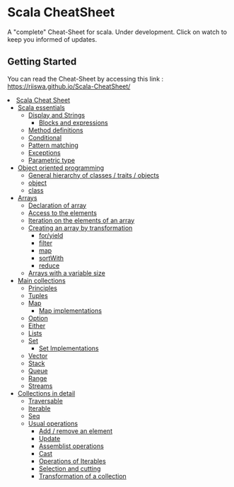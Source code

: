 # Scala CheatSheet

A "complete" Cheat-Sheet for scala. Under development. Click on watch to keep you informed of updates.

## Getting Started

You can read the Cheat-Sheet by accessing this link : https://riiswa.github.io/Scala-CheatSheet/

<li><span><a href="#Scala-Cheat-Sheet" data-toc-modified-id="Scala-Cheat-Sheet-1">Scala Cheat Sheet</a></span><ul class="toc-item"><li><span><a href="#Scala-essentials" data-toc-modified-id="Scala-essentials-1.1">Scala essentials</a></span><ul class="toc-item"><li><span><a href="#Display-and-Strings" data-toc-modified-id="Display-and-Strings-1.1.1">Display and Strings</a></span><ul class="toc-item"><li><span><a href="#Blocks-and-expressions" data-toc-modified-id="Blocks-and-expressions-1.1.1.1">Blocks and expressions</a></span></li></ul></li><li><span><a href="#Method-definitions" data-toc-modified-id="Method-definitions-1.1.2">Method definitions</a></span></li><li><span><a href="#Conditional" data-toc-modified-id="Conditional-1.1.3">Conditional</a></span></li><li><span><a href="#Pattern-matching" data-toc-modified-id="Pattern-matching-1.1.4">Pattern matching</a></span></li><li><span><a href="#Exceptions" data-toc-modified-id="Exceptions-1.1.5">Exceptions</a></span></li><li><span><a href="#Parametric-type" data-toc-modified-id="Parametric-type-1.1.6">Parametric type</a></span></li></ul></li><li><span><a href="#Object-oriented-programming" data-toc-modified-id="Object-oriented-programming-1.2">Object oriented programming</a></span><ul class="toc-item"><li><span><a href="#General-hierarchy-of-classes-/-traits-/-objects" data-toc-modified-id="General-hierarchy-of-classes-/-traits-/-objects-1.2.1">General hierarchy of classes / traits / objects</a></span></li><li><span><a href="#object" data-toc-modified-id="object-1.2.2">object</a></span></li><li><span><a href="#class" data-toc-modified-id="class-1.2.3">class</a></span></li></ul></li><li><span><a href="#Arrays" data-toc-modified-id="Arrays-1.3">Arrays</a></span><ul class="toc-item"><li><span><a href="#Declaration-of-array" data-toc-modified-id="Declaration-of-array-1.3.1">Declaration of array</a></span></li><li><span><a href="#Access-to-the-elements" data-toc-modified-id="Access-to-the-elements-1.3.2">Access to the elements</a></span></li><li><span><a href="#Iteration-on-the-elements-of-an-array" data-toc-modified-id="Iteration-on-the-elements-of-an-array-1.3.3">Iteration on the elements of an array</a></span></li><li><span><a href="#Creating-an-array-by-transformation" data-toc-modified-id="Creating-an-array-by-transformation-1.3.4">Creating an array by transformation</a></span><ul class="toc-item"><li><span><a href="#for/yield" data-toc-modified-id="for/yield-1.3.4.1">for/yield</a></span></li><li><span><a href="#filter" data-toc-modified-id="filter-1.3.4.2">filter</a></span></li><li><span><a href="#map" data-toc-modified-id="map-1.3.4.3">map</a></span></li><li><span><a href="#sortWith" data-toc-modified-id="sortWith-1.3.4.4">sortWith</a></span></li><li><span><a href="#reduce" data-toc-modified-id="reduce-1.3.4.5">reduce</a></span></li></ul></li><li><span><a href="#Arrays-with-a-variable-size" data-toc-modified-id="Arrays-with-a-variable-size-1.3.5">Arrays with a variable size</a></span></li></ul></li><li><span><a href="#Main-collections" data-toc-modified-id="Main-collections-1.4">Main collections</a></span><ul class="toc-item"><li><span><a href="#Principles" data-toc-modified-id="Principles-1.4.1">Principles</a></span></li><li><span><a href="#Tuples" data-toc-modified-id="Tuples-1.4.2">Tuples</a></span></li><li><span><a href="#Map" data-toc-modified-id="Map-1.4.3">Map</a></span><ul class="toc-item"><li><span><a href="#Map-implementations" data-toc-modified-id="Map-implementations-1.4.3.1">Map implementations</a></span></li></ul></li><li><span><a href="#Option" data-toc-modified-id="Option-1.4.4">Option</a></span></li><li><span><a href="#Either" data-toc-modified-id="Either-1.4.5">Either</a></span></li><li><span><a href="#Lists" data-toc-modified-id="Lists-1.4.6">Lists</a></span></li><li><span><a href="#Set" data-toc-modified-id="Set-1.4.7">Set</a></span><ul class="toc-item"><li><span><a href="#Set-Implementations" data-toc-modified-id="Set-Implementations-1.4.7.1">Set Implementations</a></span></li></ul></li><li><span><a href="#Vector" data-toc-modified-id="Vector-1.4.8">Vector</a></span></li><li><span><a href="#Stack" data-toc-modified-id="Stack-1.4.9">Stack</a></span></li><li><span><a href="#Queue" data-toc-modified-id="Queue-1.4.10">Queue</a></span></li><li><span><a href="#Range" data-toc-modified-id="Range-1.4.11">Range</a></span></li><li><span><a href="#Streams" data-toc-modified-id="Streams-1.4.12">Streams</a></span></li></ul></li><li><span><a href="#Collections-in-detail" data-toc-modified-id="Collections-in-detail-1.5">Collections in detail</a></span><ul class="toc-item"><li><span><a href="#Traversable" data-toc-modified-id="Traversable-1.5.1">Traversable</a></span></li><li><span><a href="#Iterable" data-toc-modified-id="Iterable-1.5.2">Iterable</a></span></li><li><span><a href="#Seq" data-toc-modified-id="Seq-1.5.3">Seq</a></span></li><li><span><a href="#Usual-operations" data-toc-modified-id="Usual-operations-1.5.4">Usual operations</a></span><ul class="toc-item"><li><span><a href="#Add-/-remove-an-element" data-toc-modified-id="Add-/-remove-an-element-1.5.4.1">Add / remove an element</a></span></li><li><span><a href="#Update" data-toc-modified-id="Update-1.5.4.2">Update</a></span></li><li><span><a href="#Assemblist-operations" data-toc-modified-id="Assemblist-operations-1.5.4.3">Assemblist operations</a></span></li><li><span><a href="#Cast" data-toc-modified-id="Cast-1.5.4.4">Cast</a></span></li><li><span><a href="#Operations-of-Iterables" data-toc-modified-id="Operations-of-Iterables-1.5.4.5">Operations of Iterables</a></span></li><li><span><a href="#Selection-and-cutting" data-toc-modified-id="Selection-and-cutting-1.5.4.6">Selection and cutting</a></span></li><li><span><a href="#Transformation-of-a-collection" data-toc-modified-id="Transformation-of-a-collection-1.5.4.7">Transformation of a collection</a></span></li></ul></li></ul></li></ul></li>
